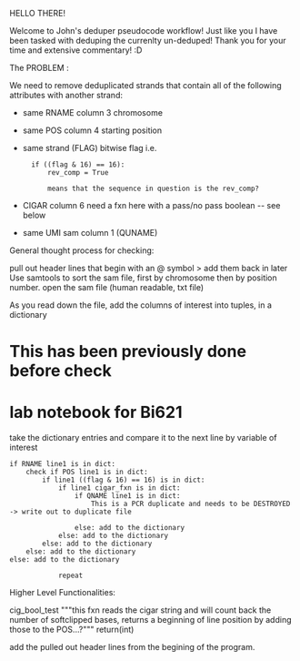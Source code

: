 
HELLO THERE! 

Welcome to John's deduper pseudocode workflow! Just like you I have been tasked with deduping the currenlty un-deduped! Thank you for your time and extensive commentary! :D  

The PROBLEM : 

We need to remove deduplicated strands that contain all of the following attributes with another strand: 

- same RNAME column 3 chromosome 

- same POS column 4 starting position 

- same strand (FLAG) bitwise flag i.e. 

        if ((flag & 16) == 16):
            rev_comp = True

            means that the sequence in question is the rev_comp? 

- CIGAR column 6 
    need a fxn here with a pass/no pass boolean -- see below 

- same UMI sam column 1 (QUNAME)

General thought process for checking: 

pull out header lines that begin with an @ symbol > add them back in later 
Use samtools to sort the sam file, first by chromosome then by position number. 
open the sam file (human readable, txt file)

As you read down the file, add the columns of interest into tuples, in a dictionary 
# This has been previously done before check
# lab notebook for Bi621

take the dictionary entries and compare it to the next line by variable of interest

    if RNAME line1 is in dict:
        check if POS line1 is in dict: 
            if line1 ((flag & 16) == 16) is in dict:
                if line1 cigar_fxn is in dict: 
                    if QNAME line1 is in dict:
                        This is a PCR duplicate and needs to be DESTROYED -> write out to duplicate file

                    else: add to the dictionary 
                else: add to the dictionary 
            else: add to the dictionary 
        else: add to the dictionary 
    else: add to the dictionary 
                
                repeat 


Higher Level Functionalities: 

cig_bool_test 
"""this fxn reads the cigar string and will count back the number of softclipped bases, returns a beginning of line position by adding those to the POS...?""" 
<fxn code here>
return(int)


add the pulled out header lines from the begining of the program. 